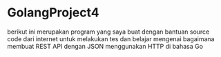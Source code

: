 # GolangProject4

berikut ini merupakan program yang saya buat dengan bantuan source code dari internet untuk melakukan tes dan belajar mengenai bagaimana membuat REST API dengan JSON menggunakan HTTP di bahasa Go
